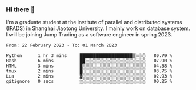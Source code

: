 ### Hi there 👋

I'm a graduate student at the institute of parallel and distributed systems (IPADS) in Shanghai Jiaotong University. I mainly work on database system. I will be joining Jump Trading as a software engineer in spring 2023.

<!--START_SECTION:waka-->

```text
From: 22 February 2023 - To: 01 March 2023

Python      1 hr 3 mins     ████████████████████▒░░░░   80.79 %
Bash        6 mins          ██░░░░░░░░░░░░░░░░░░░░░░░   07.90 %
HTML        3 mins          █░░░░░░░░░░░░░░░░░░░░░░░░   04.38 %
tmux        2 mins          █░░░░░░░░░░░░░░░░░░░░░░░░   03.75 %
Lua         2 mins          ▓░░░░░░░░░░░░░░░░░░░░░░░░   02.93 %
gitignore   0 secs          ░░░░░░░░░░░░░░░░░░░░░░░░░   00.25 %
```

<!--END_SECTION:waka-->

<!--
**yqmmm/yqmmm** is a ✨ _special_ ✨ repository because its `README.md` (this file) appears on your GitHub profile.

Here are some ideas to get you started:

- 🔭 I’m currently working on ...
- 🌱 I’m currently learning ...
- 👯 I’m looking to collaborate on ...
- 🤔 I’m looking for help with ...
- 💬 Ask me about ...
- 📫 How to reach me: ...
- 😄 Pronouns: ...
- ⚡ Fun fact: ...
-->
